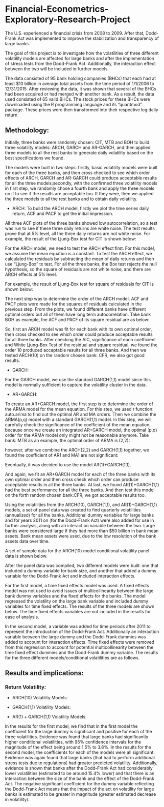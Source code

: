 # Financial-Econometrics-Exploratory-Research-Project

The U.S. experienced a financial crisis from 2008 to 2009. After that, Dodd-Frank Act was implemented to improve the stabilization and transparency of large banks.

The goal of this project is to investigate how the volatilities of three different volatility models are affected for large banks and after the implementation of stress tests from the Dodd-Frank Act. Additionally, the interaction effect between the two will be included in further models.

The data consisted of 95 bank holding companies (BHCs) that each had at least $10 billion in average total assets from the time period of 1/1/2006 to 12/31/2015. After reviewing the data, it was shown that several of the BHCs had been acquired or had merged with another bank. As a result, the data used consisted of 65 valid BHCs. The stock prices for these BHCs were downloaded using the R programming language and its “quantmod” package. These prices were then transformed into their respective log daily return.

## Methodology: 
Initially, three banks were randomly chosen: CIT, MTB and BOH to build three volatility models: ARCH, GARCH and AR-GARCH, and then applied three models to all the rest banks to generate daily volatility based on the best specifications we found. 

The models were built in two steps: firstly, basic volatility models were built for each of the three banks, and then cross checked to see which order effects of ARCH, GARCH and AR-GARCH could produce acceptable results for all the three models;secondly, with the confirmed three volatility models in first step, we randomly chose a fourth bank and apply the three models on it to see if the results are acceptable too. If they were, then we applied the three models to all the rest banks and to obtain daily volatility.

- ARCH:
To build the ARCH model, firstly we plot the time series daily return, ACF and PACF to get the initial impression.

All three ACF plots of the three banks showed low autocorrelation, so a test was run to see if these three daily returns are white noise. 
The test results prove that at 5% level, all the three daily returns are not white noise. 
For example, the result of the Ljung-Box test for CIT is shown below:

For the ARCH model, we need to test the ARCH effect first. For this model, we assume the mean equation is a constant. To test the ARCH effect, we calculated the residuals by subtracting the mean of daily returns and then use “Ljung-Box” to test. For all the three banks, the Box test rejects the null hypothesis, so the square of residuals are not white noise, and there are ARCH effects at 5% level.

For example, the result of Ljung-Box test for square of residuals for CIT is shown below:

The next step was to determine the order of the ARCH model. ACF and PACF plots were made for the squares of residuals calculated in the previous step. From the plots, we found different banks have different optimal orders but all of them have long term autocorrelation. Take bank BOH as example, the ACF and PACF of its square residual are as below:

So, first an ARCH model was fit for each bank with its own optimal order, then cross checked to see which order could produce acceptable results for all three banks.
After checking the AIC, significance of each coefficient and White Ljung-Box Test of the residual and square residual, we found the order 10 produced acceptable results for all three banks. And then we tested ARCH(10) on the random chosen bank: CFR, we also got good results.

- GARCH:

For the GARCH model, we use the standard GARCH(1,1) model since this model is normally sufficient to capture the volatility cluster in the data.

- AR+GARCH:

To create an AR+GARCH model, the first step is to determine the order of the ARMA model for the mean equation. For this step, we used r function: auto.arima to find out the optimal AR and MA orders. Then we combine the ARMA(p,q) model with a standard GARCH(1,1) model. In this step, we will carefully check the significance of the coefficient of the mean equation, because once we create an integrated AR+GARCH model, the optimal (p,q) order for the ARMA model only might not be reasonable anymore. Take bank: MTB as an example, the optimal order of ARMA is (2,2):

however, after we combine the ARCH(2,2) and GARCH(1,1) together, we found the coefficient of AR1 and MA1 are not significant:

Eventually, it was decided to use the model AR(1)+GARCH(1,1).

And again, we fit an AR+GARCH model for each of the three banks with its own optimal order and then cross check which order can produce acceptable results in all the three banks. At last, we found AR(1)+GARCH(1,1) had the best performance for all the three banks. And then test this model on the forth random chosen bank:CFR, we got acceptable results too.

Using the volatilities from the ARCH(10), GARCH(1,1), and AR(1)+GARCH(1,1) models, a set of panel data was created to find quarterly volatilities (annualized) for all the banks. Additional dummy variables for large banks and for years 2011 on (for the Dodd-Frank Act) were also added for use in further analysis, along with an interaction variable between the two. Large banks were considered large if they had more than $50 billion in bank mean assets. Bank mean assets were used, due to the low resolution of the bank assets data over time.

A set of sample data for the ARCH(10) model conditional volatility panel data is shown below.


After the panel data was compiled, two different models were built: one that included a dummy variable for bank size, and another that added a dummy variable for the Dodd-Frank Act and included interaction effects.

For the first model, a time fixed effects model was used. A fixed effects model was not used to avoid issues of multicollinearity between the large bank dummy variables and the fixed effects for the banks. The model regressed the volatility on the large bank variable and included dummy variables for time fixed effects. The results of the three models are shown below. The time fixed effects variables are not included in the results for ease of analysis.

In the second model, a variable was added for time periods after 2011 to represent the introduction of the Dodd-Frank Act. Additionally an interaction variable between the large dummy and the Dodd-Frank dummies was added to account for interaction effects. Time fixed effects were removed from this regression to account for potential multicollinearity between the time fixed effect dummies and the Dodd-Frank dummy variable. The results for the three different models/conditional volatilities are as follows.


## Results and implications:
### Return Volatility:
- ARCH(10) Volatility Models:

- GARCH(1,1) Volatility Models:

- AR(1) + GARCH(1,1) Volatility Models:

In the results for the first model, we find that in the first model the coefficient for the large dummy is significant and positive for each of the three volatilities. Evidence was found that large banks had significantly higher conditional volatilities, with 95% confidence intervals for the magnitude of the effect being around  1.5% to 3.8%.
In the results for the second model, the coefficients for each of the models were all significant. Evidence was again found that large banks (that had to perform additional stress tests due to regulations) had greater predicted volatility. Additionally, evidence is shown that banks after the Dodd-Frank Act had considerably lower volatilities (estimated to be around 15.4% lower) and that there is an interaction between the size of the bank and the effect of the Dodd-Frank Act. The negative significant coefficient for the dummy variable reflecting the Dodd-Frank Act means that the impact of the act on volatility for large banks is estimated to be greater in magnitude (greater estimated decrease in volatility).

